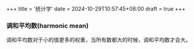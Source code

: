+++
title = '统计学'
date = 2024-10-29T10:57:45+08:00
draft = true
+++


### 调和平均数(harmonic mean)

调和平均数对于小的值更多的权重，当所有数都大的时候，调和平均数才会大。